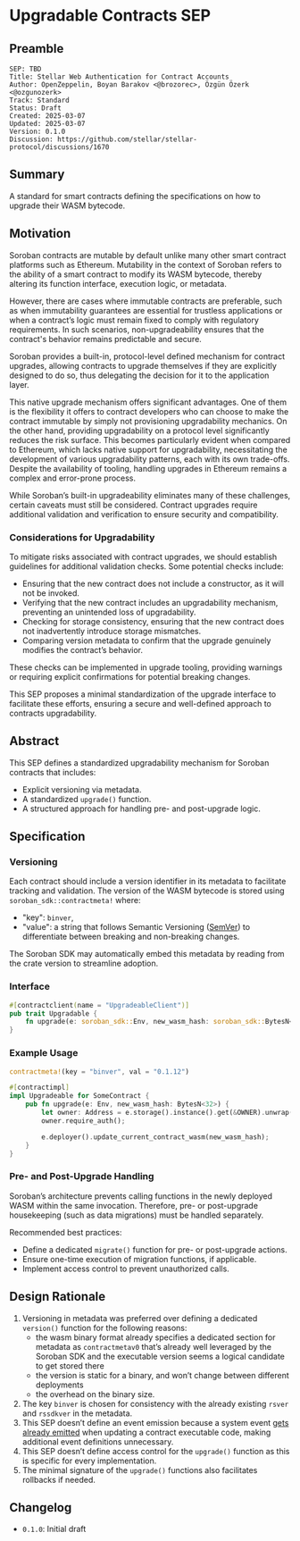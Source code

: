 # Upgradable Contracts SEP
## Preamble
```
SEP: TBD
Title: Stellar Web Authentication for Contract Accounts
Author: OpenZeppelin, Boyan Barakov <@brozorec>, Özgün Özerk <@ozgunozerk>
Track: Standard
Status: Draft
Created: 2025-03-07
Updated: 2025-03-07
Version: 0.1.0
Discussion: https://github.com/stellar/stellar-protocol/discussions/1670
```
## Summary

A standard for smart contracts defining the specifications on how to upgrade their WASM bytecode.

## Motivation

Soroban contracts are mutable by default unlike many other smart contract platforms such as Ethereum. Mutability in the context of Soroban refers to the ability of a smart contract to modify its WASM bytecode, thereby altering its function interface, execution logic, or metadata. 

However, there are cases where immutable contracts are preferable, such as when immutability guarantees are essential for trustless applications or when a contract’s logic must remain fixed to comply with regulatory requirements. In such scenarios, non-upgradeability ensures that the contract's behavior remains predictable and secure.

Soroban provides a built-in, protocol-level defined mechanism for contract upgrades, allowing contracts to upgrade themselves if they are explicitly designed to do so, thus delegating the decision for it to the application layer.

This native upgrade mechanism offers significant advantages. One of them is the flexibility it offers to contract developers who can choose to make the contract immutable by simply not provisioning upgradability mechanics. On the other hand, providing upgradability on a protocol level significantly reduces the risk surface. This becomes particularly evident when compared to Ethereum, which lacks native support for upgradability, necessitating the development of various upgradability patterns, each with its own trade-offs. Despite the availability of tooling, handling upgrades in Ethereum remains a complex and error-prone process.

While Soroban’s built-in upgradeability eliminates many of these challenges, certain caveats must still be considered. Contract upgrades require additional validation and verification to ensure security and compatibility.

### Considerations for Upgradability

To mitigate risks associated with contract upgrades, we should establish guidelines for additional validation checks. Some potential checks include:
- Ensuring that the new contract does not include a constructor, as it will not be invoked.
- Verifying that the new contract includes an upgradability mechanism, preventing an unintended loss of upgradability.
- Checking for storage consistency, ensuring that the new contract does not inadvertently introduce storage mismatches.
- Comparing version metadata to confirm that the upgrade genuinely modifies the contract’s behavior.

These checks can be implemented in upgrade tooling, providing warnings or requiring explicit confirmations for potential breaking changes.

This SEP proposes a minimal standardization of the upgrade interface to facilitate these efforts, ensuring a secure and well-defined approach to contracts upgradability.

## Abstract

This SEP defines a standardized upgradability mechanism for Soroban contracts that includes:
- Explicit versioning via metadata.
- A standardized `upgrade()` function.
- A structured approach for handling pre- and post-upgrade logic.

## Specification
### Versioning

Each contract should include a version identifier in its metadata to facilitate tracking and validation. The version of the WASM bytecode is stored using `soroban_sdk::contractmeta!` where:
- "key": `binver`,
- "value": a string that follows Semantic Versioning ([SemVer](https://semver.org/)) to differentiate between breaking and non-breaking changes.

The Soroban SDK may automatically embed this metadata by reading from the crate version to streamline adoption.

### Interface
```rust
#[contractclient(name = "UpgradeableClient")]
pub trait Upgradable {
    fn upgrade(e: soroban_sdk::Env, new_wasm_hash: soroban_sdk::BytesN<32>);
}
```
### Example Usage

```rust
contractmeta!(key = "binver", val = "0.1.12")

#[contractimpl]
impl Upgradeable for SomeContract {
    pub fn upgrade(e: Env, new_wasm_hash: BytesN<32>) {
        let owner: Address = e.storage().instance().get(&OWNER).unwrap();
        owner.require_auth();

        e.deployer().update_current_contract_wasm(new_wasm_hash);
    }
}
```
### Pre- and Post-Upgrade Handling

Soroban’s architecture prevents calling functions in the newly deployed WASM within the same invocation. Therefore, pre- or post-upgrade housekeeping (such as data migrations) must be handled separately.

Recommended best practices:
- Define a dedicated `migrate()` function for pre- or post-upgrade actions.
- Ensure one-time execution of migration functions, if applicable.
- Implement access control to prevent unauthorized calls.

## Design Rationale
1. Versioning in metadata was preferred over defining a dedicated `version()` function for the following reasons:
    - the wasm binary format already specifies a dedicated section for metadata as `contractmetav0` that’s already well leveraged by the Soroban SDK and the executable version seems a logical candidate to get stored there
    - the version is static for a binary, and won’t change between different deployments
    - the overhead on the binary size.
 2. The key `binver` is chosen for consistency with the already existing `rsver` and `rssdkver` in the metadata.
 3. This SEP doesn’t define an event emission because a system event [gets already emitted](https://github.com/stellar/rs-soroban-env/blob/e3feadbc570b9fb88769dbea26e83a52f48cca2e/soroban-env-host/src/events/system_events.rs#L16) when updating a contract executable code, making additional event definitions unnecessary.
 4. This SEP doesn’t define access control for the `upgrade()` function as this is specific for every implementation.
 5. The minimal signature of the `upgrade()` functions also facilitates rollbacks if needed.

## Changelog

- `0.1.0`: Initial draft
